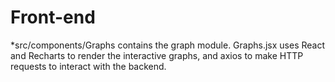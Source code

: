 # Front-end
*src/components/Graphs contains the graph module. Graphs.jsx uses React and Recharts to render the interactive graphs, and 
axios to make HTTP requests to interact with the backend.
